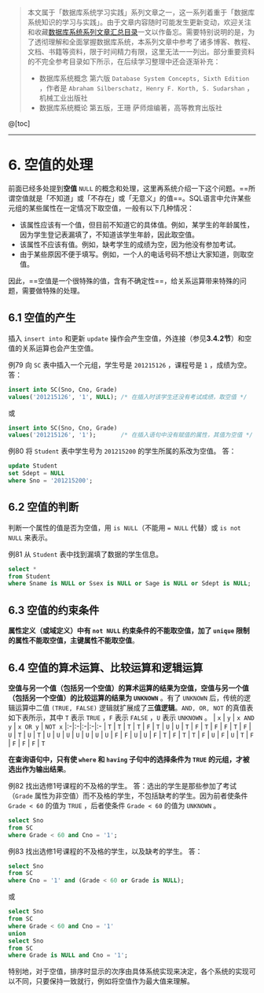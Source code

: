 > 本文属于「数据库系统学习实践」系列文章之一，这一系列着重于「数据库系统知识的学习与实践」。由于文章内容随时可能发生更新变动，欢迎关注和收藏[数据库系统系列文章汇总目录](https://memcpy0.blog.csdn.net/article/details/119996493)一文以作备忘。需要特别说明的是，为了透彻理解和全面掌握数据库系统，本系列文章中参考了诸多博客、教程、文档、书籍等资料，限于时间精力有限，这里无法一一列出。部分重要资料的不完全参考目录如下所示，在后续学习整理中还会逐渐补充：
> - 数据库系统概念 第六版 `Database System Concepts, Sixth Edition` ，作者是 `Abraham Silberschatz, Henry F. Korth, S. Sudarshan` ，机械工业出版社
> - 数据库系统概论 第五版，王珊 萨师煊编著，高等教育出版社


@[toc]
 
---
# 6. 空值的处理
前面已经多处提到**空值** `NULL` 的概念和处理，这里再系统介绍一下这个问题。==所谓空值就是「不知道」或「不存在」或「无意义」的值==。SQL语言中允许某些元组的某些属性在一定情况下取空值，一般有以下几种情况：
- 该属性应该有一个值，但目前不知道它的具体值。例如，某学生的年龄属性，因为学生登记表漏填了，不知道该学生年龄，因此取空值。
- 该属性不应该有值。例如，缺考学生的成绩为空，因为他没有参加考试。
- 由于某些原因不便于填写。例如，一个人的电话号码不想让大家知道，则取空值。

因此，==空值是一个很特殊的值，含有不确定性==，给关系运算带来特殊的问题，需要做特殊的处理。

## 6.1 空值的产生
插入 `insert into` 和更新 `update` 操作会产生空值，外连接（参见**3.4.2节**）和空值的关系运算也会产生空值。

例79 向 `SC` 表中插入一个元组，学生号是 `201215126` ，课程号是 `1` ，成绩为空。
答：
```sql
insert into SC(Sno, Cno, Grade)
values('201215126', '1', NULL); /* 在插入时该学生还没有考试成绩，取空值 */
```
或
```sql
insert into SC(Sno, Cno, Grade)
values('201215126', '1'); 	    /* 在插入语句中没有赋值的属性，其值为空值 */
```
例80 将 `Student` 表中学生号为 `201215200` 的学生所属的系改为空值。
答：
```sql
update Student
set Sdept = NULL
where Sno = '201215200';
```
## 6.2 空值的判断
判断一个属性的值是否为空值，用 `is NULL`（不能用 `= NULL` 代替）或 `is not NULL` 来表示。

例81 从 `Student` 表中找到漏填了数据的学生信息。
```sql
select *
from Student
where Sname is NULL or Ssex is NULL or Sage is NULL or Sdept is NULL;
```
## 6.3 空值的约束条件
**属性定义（或域定义）中有 `not NULL` 约束条件的不能取空值，加了 `unique` 限制的属性不能取空值，主键属性不能取空值**。
## 6.4 空值的算术运算、比较运算和逻辑运算
**空值与另一个值（包括另一个空值）的算术运算的结果为空值，空值与另一个值（包括另一个空值）的比较运算的结果为 `UNKNOWN`** 。有了 `UNKNOWN` 后，传统的逻辑运算中二值 `(TRUE, FALSE)` 逻辑就扩展成了**三值逻辑**。`AND, OR, NOT` 的真值表如下表所示，其中 `T` 表示 `TRUE` ，`F` 表示 `FALSE` ，`U` 表示 `UNKNOWN` 。
|  `x` | `y` | `x AND y` | `x OR y` | `NOT x`
|:-|:-|:-|:-|:-
| `T` | `T` | `T` | `T` | `F`
| `T` | `U` | `U` | `T` | `F`
| `T` | `F` | `F` | `T` | `F`
|  `U` | `T` | `U` | `T` | `U`
| `U`  | `U` | `U` | `U` | `U`
| `U` | `F` | `F` | `U` | `U`
| `F` | `T` | `F` | `T` | `T`
|  `F` | `U` | `F` | `U` | `T`
| `F` | `F` | `F` | `F` | `T` 

**在查询语句中，只有使 `where` 和 `having` 子句中的选择条件为 `TRUE` 的元组，才被选出作为输出结果**。

例82 找出选修1号课程的不及格的学生。
答：选出的学生是那些参加了考试（`Grade` 属性为非空值）而不及格的学生，不包括缺考的学生。因为前者使条件 `Grade < 60` 的值为 `TRUE` ，后者使条件 `Grade < 60` 的值为 `UNKNOWN` 。
```sql
select Sno
from SC
where Grade < 60 and Cno = '1';
```

例83 找出选修1号课程的不及格的学生，以及缺考的学生。
答：
```sql
select Sno
from SC
where Cno = '1' and (Grade < 60 or Grade is NULL);
```
或
```sql
select Sno
from SC
where Grade < 60 and Cno = '1'
union
select Sno
from SC
where Grade is NULL and Cno = '1';
```
特别地，对于空值，排序时显示的次序由具体系统实现来决定，各个系统的实现可以不同，只要保持一致就行，例如将空值作为最大值来理解。
